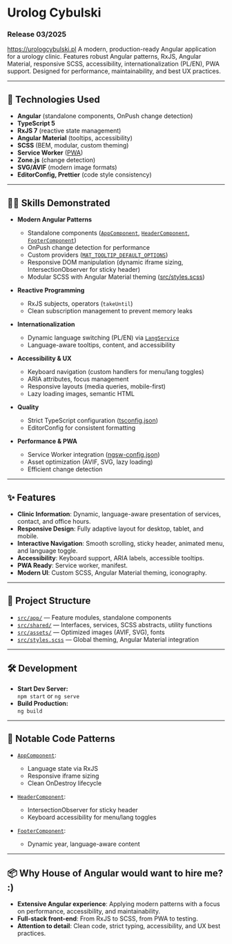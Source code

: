 # Urolog Cybulski

### Release 03/2025

https://urologcybulski.pl
A modern, production-ready Angular application for a urology clinic. Features robust Angular patterns, RxJS, Angular Material, responsive SCSS, accessibility, internationalization (PL/EN), PWA support. Designed for performance, maintainability, and best UX practices.

---

## 🚀 Technologies Used

- **Angular** (standalone components, OnPush change detection)
- **TypeScript 5**
- **RxJS 7** (reactive state management)
- **Angular Material** (tooltips, accessibility)
- **SCSS** (BEM, modular, custom theming)
- **Service Worker** ([PWA](ngsw-config.json))
- **Zone.js** (change detection)
- **SVG/AVIF** (modern image formats)
- **EditorConfig, Prettier** (code style consistency)

---

## 🧑‍💻 Skills Demonstrated

- **Modern Angular Patterns**

  - Standalone components ([`AppComponent`](src/app/app.component.ts), [`HeaderComponent`](src/app/header/header/header.component.ts), [`FooterComponent`](src/app/footer/footer/footer.component.ts))
  - OnPush change detection for performance
  - Custom providers ([`MAT_TOOLTIP_DEFAULT_OPTIONS`](src/app/app.config.ts))
  - Responsive DOM manipulation (dynamic iframe sizing, IntersectionObserver for sticky header)
  - Modular SCSS with Angular Material theming ([src/styles.scss](src/styles.scss))

- **Reactive Programming**

  - RxJS subjects, operators (`takeUntil`)
  - Clean subscription management to prevent memory leaks

- **Internationalization**

  - Dynamic language switching (PL/EN) via [`LangService`](src/shared/services/lang.service.ts)
  - Language-aware tooltips, content, and accessibility

- **Accessibility & UX**

  - Keyboard navigation (custom handlers for menu/lang toggles)
  - ARIA attributes, focus management
  - Responsive layouts (media queries, mobile-first)
  - Lazy loading images, semantic HTML

- **Quality**

  - Strict TypeScript configuration ([tsconfig.json](tsconfig.json))
  - EditorConfig for consistent formatting

- **Performance & PWA**
  - Service Worker integration ([ngsw-config.json](ngsw-config.json))
  - Asset optimization (AVIF, SVG, lazy loading)
  - Efficient change detection

---

## ✨ Features

- **Clinic Information**: Dynamic, language-aware presentation of services, contact, and office hours.
- **Responsive Design**: Fully adaptive layout for desktop, tablet, and mobile.
- **Interactive Navigation**: Smooth scrolling, sticky header, animated menu, and language toggle.
- **Accessibility**: Keyboard support, ARIA labels, accessible tooltips.
- **PWA Ready**: Service worker, manifest.
- **Modern UI**: Custom SCSS, Angular Material theming, iconography.

---

## 📁 Project Structure

- [`src/app/`](src/app/) — Feature modules, standalone components
- [`src/shared/`](src/shared/) — Interfaces, services, SCSS abstracts, utility functions
- [`src/assets/`](src/assets/) — Optimized images (AVIF, SVG), fonts
- [`src/styles.scss`](src/styles.scss) — Global theming, Angular Material integration

---

## 🛠️ Development

- **Start Dev Server:**  
  `npm start` or `ng serve`
- **Build Production:**  
  `ng build`

---

## 📝 Notable Code Patterns

- [`AppComponent`](src/app/app.component.ts):

  - Language state via RxJS
  - Responsive iframe sizing
  - Clean OnDestroy lifecycle

- [`HeaderComponent`](src/app/header/header/header.component.ts):

  - IntersectionObserver for sticky header
  - Keyboard accessibility for menu/lang toggles

- [`FooterComponent`](src/app/footer/footer/footer.component.ts):
  - Dynamic year, language-aware content

---

## 📦 Why House of Angular would want to hire me? :)

- **Extensive Angular experience**: Applying modern patterns with a focus on performance, accessibility, and maintainability.
- **Full-stack front-end**: From RxJS to SCSS, from PWA to testing.
- **Attention to detail**: Clean code, strict typing, accessibility, and UX best practices.
